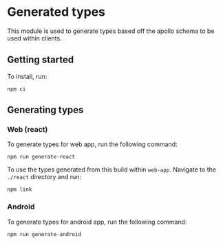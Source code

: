 # Generated types

This module is used to generate types based off the apollo schema to be used within clients.

## Getting started

To install, run:

```
npm ci
```

## Generating types

### Web (react)

To generate types for web app, run the following command:

```
npm run generate-react
```

To use the types generated from this build within `web-app`. Navigate to the `./react` directory and run:

```
npm link
```

### Android

To generate types for android app, run the following command:

```
npm run generate-android
```